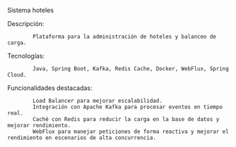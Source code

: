 Sistema hoteles

Descripción: 

			Plataforma para la administración de hoteles y balanceo de carga.
	 
Tecnologías: 

			Java, Spring Boot, Kafka, Redis Cache, Docker, WebFlux, Spring Cloud.
	 
Funcionalidades destacadas:

			Load Balancer para mejorar escalabilidad.
			Integración con Apache Kafka para procesar eventos en tiempo real.
			Caché con Redis para reducir la carga en la base de datos y mejorar rendimiento.
			WebFlux para manejar peticiones de forma reactiva y mejorar el rendimiento en escenarios de alta concurrencia.
